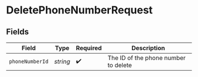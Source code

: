 # DeletePhoneNumberRequest


## Fields

| Field                                | Type                                 | Required                             | Description                          |
| ------------------------------------ | ------------------------------------ | ------------------------------------ | ------------------------------------ |
| `phoneNumberId`                      | *string*                             | :heavy_check_mark:                   | The ID of the phone number to delete |